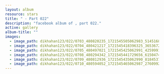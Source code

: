 ```yaml
---
layout: album
resource: stars
title: " - Part 022"
description: "facebook album of , part 022."
active: gallery
album-title: ""
images:
  - image_path: dikhahan123/022/0703_480820235_1721545505062983_5145168179370795906_n.jpg
  - image_path: dikhahan123/022/0704_480421217_1721545418396325_3653672663755595324_n.jpg
  - image_path: dikhahan123/022/0705_480497021_1721545425062991_4259991661607244777_n.jpg
  - image_path: dikhahan123/022/0708_480294342_1721545441729656_6150474804589938029_n.jpg
  - image_path: dikhahan123/022/0709_480812936_1721545435062990_8184537065558262505_n.jpg
  - image_path: dikhahan123/022/0710_480594052_1721545465062987_2760992422833081961_n.jpg
---
```

